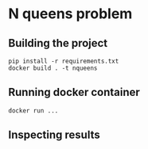 # N queens problem

## Building the project
```
pip install -r requirements.txt
docker build . -t nqueens
```

## Running docker container
```
docker run ...
```

## Inspecting results
```
```
